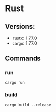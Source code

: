 # Rust

## Versions:

* `rustc`: 1.77.0
* `cargo`: 1.77.0

## Commands

### run

```
cargo run
```

### build

```
cargo build --release
```